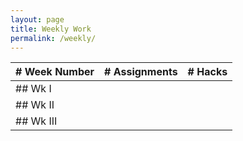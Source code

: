 ```yaml
---
layout: page
title: Weekly Work
permalink: /weekly/
---
```

|# Week Number|# Assignments|# Hacks|
|---|---|---|
|## Wk I||![]()|
|## Wk II|||
|## Wk III|||